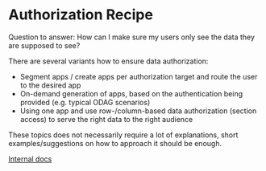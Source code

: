 # Authorization Recipe

Question to answer: How can I make sure my users
only see the data they are supposed to see?

There are several variants how to ensure data authorization:

* Segment apps / create apps per authorization target and route the user to the desired app
* On-demand generation of apps, based on the authentication being provided (e.g. typical ODAG scenarios)
* Using one app and use row-/column-based data authorization (section access) to serve the right data to the right audience

These topics does not necessarily require a lot of explanations,
short examples/suggestions on how to approach it should be enough.

[Internal docs](https://confluence/x/6ZaBB)
